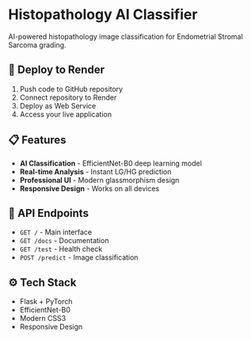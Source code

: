# Histopathology AI Classifier

AI-powered histopathology image classification for Endometrial Stromal Sarcoma grading.

## 🚀 Deploy to Render

1. Push code to GitHub repository
2. Connect repository to Render
3. Deploy as Web Service
4. Access your live application

## 📋 Features

- **AI Classification** - EfficientNet-B0 deep learning model
- **Real-time Analysis** - Instant LG/HG prediction
- **Professional UI** - Modern glassmorphism design
- **Responsive Design** - Works on all devices

## 🔌 API Endpoints

- `GET /` - Main interface
- `GET /docs` - Documentation
- `GET /test` - Health check
- `POST /predict` - Image classification

## ⚙️ Tech Stack

- Flask + PyTorch
- EfficientNet-B0
- Modern CSS3
- Responsive Design